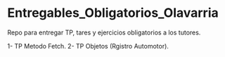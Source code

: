 # Entregables_Obligatorios_Olavarria

Repo para entregar TP, tares y ejercicios obligatorios a los tutores.

1- TP Metodo Fetch.
2- TP Objetos (Rgistro Automotor).